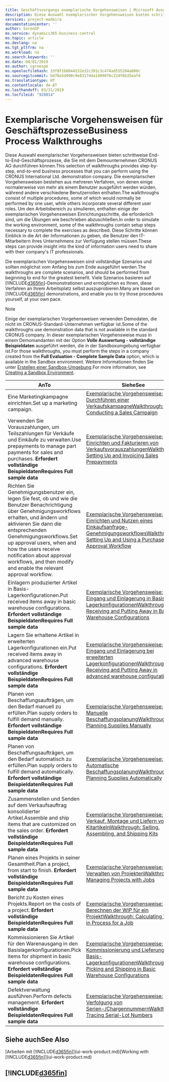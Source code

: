 ```yaml
---
title: Geschäftsvorgangs exemplarische Vorgehensweisen | Microsoft Ausgleich.
description: Diese Auswahl exemplarischer Vorgehensweisen bieten schrittweise End-to-End-Geschäftsprozesse, die Sie mit dem Demounternehmen CRONUS AG durchführen können. Die exemplarischen Vorgehensweisen bestehen aus mehreren Verfahren, von denen einige normalerweise von mehr als einem Benutzer ausgeführt werden würden, während andere verschiedene Benutzerrollen enthalten. Um den Arbeitsbereich zu simulieren, enthalten einige der exemplarischen Vorgehensweisen Einrichtungsschritte, die erforderlich sind, um die Übungen wie beschrieben abzuschließen. Diese Schritte können Einblick in die Art der Informationen zu geben, die Benutzer den IT-Mitarbeitern ihres Unternehmens zur Verfügung stellen müssen.
services: project-madeira
documentationcenter: ''
author: SorenGP
ms.service: dynamics365-business-central
ms.topic: article
ms.devlang: na
ms.tgt_pltfrm: na
ms.workload: na
ms.search.keywords: ''
ms.date: 04/01/2019
ms.author: sgroespe
ms.openlocfilehash: 33f8f1b0844532e32c391c3c474ad555204a600c
ms.sourcegitcommit: bd78a5d990c9e83174da1409076c22df8b35eafd
ms.translationtype: HT
ms.contentlocale: de-AT
ms.lasthandoff: 03/31/2019
ms.locfileid: "928014"
---
```

# <a name="business-process-walkthroughs"></a><span data-ttu-id="47e33-106">Exemplarische Vorgehensweisen für Geschäftsprozesse</span><span class="sxs-lookup"><span data-stu-id="47e33-106">Business Process Walkthroughs</span></span>
<span data-ttu-id="47e33-107">Diese Auswahl exemplarischer Vorgehensweisen bieten schrittweise End-to-End-Geschäftsprozesse, die Sie mit dem Demounternehmen CRONUS AG durchführen können.</span><span class="sxs-lookup"><span data-stu-id="47e33-107">This selection of walkthroughs provides step-by-step, end-to-end business processes that you can perform using the CRONUS International Ltd. demonstration company.</span></span> <span data-ttu-id="47e33-108">Die exemplarischen Vorgehensweisen bestehen aus mehreren Verfahren, von denen einige normalerweise von mehr als einem Benutzer ausgeführt werden würden, während andere verschiedene Benutzerrollen enthalten.</span><span class="sxs-lookup"><span data-stu-id="47e33-108">The walkthroughs consist of multiple procedures, some of which would normally be performed by one user, while others incorporate several different user roles.</span></span> <span data-ttu-id="47e33-109">Um den Arbeitsbereich zu simulieren, enthalten einige der exemplarischen Vorgehensweisen Einrichtungsschritte, die erforderlich sind, um die Übungen wie beschrieben abzuschließen.</span><span class="sxs-lookup"><span data-stu-id="47e33-109">In order to simulate the working environment, some of the walkthroughs contain setup steps necessary to complete the exercises as described.</span></span> <span data-ttu-id="47e33-110">Diese Schritte können Einblick in die Art der Informationen zu geben, die Benutzer den IT-Mitarbeitern ihres Unternehmens zur Verfügung stellen müssen.</span><span class="sxs-lookup"><span data-stu-id="47e33-110">These steps can provide insight into the kind of information users need to share with their company's IT professionals.</span></span>  

 <span data-ttu-id="47e33-111">Die exemplarischen Vorgehensweisen sind vollständige Szenarios und sollten möglichst vom Anfang bis zum Ende ausgeführt werden.</span><span class="sxs-lookup"><span data-stu-id="47e33-111">The walkthroughs are complete scenarios, and should be performed from beginning to end for the greatest benefit.</span></span> <span data-ttu-id="47e33-112">Viele Szenarios basieren auf [!INCLUDE[d365fin](includes/d365fin_md.md)]-Demonstrationen und ermöglichen es Ihnen, diese Verfahren an Ihrem Arbeitsplatz selbst auszuprobieren.</span><span class="sxs-lookup"><span data-stu-id="47e33-112">Many are based on [!INCLUDE[d365fin](includes/d365fin_md.md)] demonstrations, and enable you to try those procedures yourself, at your own pace.</span></span>  

> [!NOTE]
> <span data-ttu-id="47e33-113">Einige der exemplarischen Vorgehensweisen verwenden Demodaten, die nicht im CRONUS-Standard-Unternehmen verfügbar ist.</span><span class="sxs-lookup"><span data-stu-id="47e33-113">Some of the walkthroughs use demonstration data that is not available in the standard CRONUS company.</span></span> <span data-ttu-id="47e33-114">In dieser exemplarischen Vorgehensweise muss in einem Demomandanten mit der Option **Volle Auswertung - vollständige Beispieldaten** ausgeführt werden, die in der Sandboxumgebung verfügbar ist.</span><span class="sxs-lookup"><span data-stu-id="47e33-114">For those walkthroughs, you must perform the steps in a company created from the **Full Evaluation - Complete Sample Data** option, which is available in the Sandbox environment.</span></span> <span data-ttu-id="47e33-115">Weitere Informationen finden Sie unter [Erstellen einer Sandbox-Umgebung](across-how-create-sandbox-environment.md).</span><span class="sxs-lookup"><span data-stu-id="47e33-115">For more information, see [Creating a Sandbox Environment](across-how-create-sandbox-environment.md).</span></span>

|<span data-ttu-id="47e33-116">An</span><span class="sxs-lookup"><span data-stu-id="47e33-116">To</span></span>|<span data-ttu-id="47e33-117">Siehe</span><span class="sxs-lookup"><span data-stu-id="47e33-117">See</span></span>|  
|--------|---------|  
|<span data-ttu-id="47e33-118">Eine Marketingkampagne einrichten.</span><span class="sxs-lookup"><span data-stu-id="47e33-118">Set up a marketing campaign.</span></span>|[<span data-ttu-id="47e33-119">Exemplarische Vorgehensweise: Durchführen einer Verkaufskampagne</span><span class="sxs-lookup"><span data-stu-id="47e33-119">Walkthrough: Conducting a Sales Campaign</span></span>](walkthrough-conducting-a-sales-campaign.md)|  
|<span data-ttu-id="47e33-120">Verwenden Sie Vorauszahlungen, um Teilszahlungen für Verkäufe und Einkäufe zu verwalten.</span><span class="sxs-lookup"><span data-stu-id="47e33-120">Use prepayments to manage part payments for sales and purchases.</span></span> <span data-ttu-id="47e33-121">**Erfordert vollständige Beispieldaten**</span><span class="sxs-lookup"><span data-stu-id="47e33-121">**Requires Full sample data**</span></span> |[<span data-ttu-id="47e33-122">Exemplarische Vorgehensweise: Einrichten und Fakturieren von Verkaufsvorauszahlungen</span><span class="sxs-lookup"><span data-stu-id="47e33-122">Walkthrough: Setting Up and Invoicing Sales Prepayments</span></span>](walkthrough-setting-up-and-invoicing-sales-prepayments.md)|  
|<span data-ttu-id="47e33-123">Richten Sie Genehmigungsbenutzer ein, legen Sie fest, ob und wie die Benutzer Benachrichtigung über Genehmigungsworkflows erhalten, und ändern und aktivieren Sie dann die entsprechenden Genehmigungsworkflows.</span><span class="sxs-lookup"><span data-stu-id="47e33-123">Set up approval users, when and how the users receive notification about approval workflows, and then modify and enable the relevant approval workflow.</span></span>|[<span data-ttu-id="47e33-124">Exemplarische Vorgehensweise: Einrichten und Nutzen eines Einkaufsanfrage-Genehmigungsworkflows</span><span class="sxs-lookup"><span data-stu-id="47e33-124">Walkthrough: Setting Up and Using a Purchase Approval Workflow</span></span>](walkthrough-setting-up-and-using-a-purchase-approval-workflow.md)|  
|<span data-ttu-id="47e33-125">Einlagern produzierter Artikel in Basis-Lagerkonfigurationen.</span><span class="sxs-lookup"><span data-stu-id="47e33-125">Put received items away in basic warehouse configurations.</span></span> <span data-ttu-id="47e33-126">**Erfordert vollständige Beispieldaten**</span><span class="sxs-lookup"><span data-stu-id="47e33-126">**Requires Full sample data**</span></span>|[<span data-ttu-id="47e33-127">Exemplarische Vorgehensweise: Eingang und Einlagerung in Basis-Lagerkonfigurationen</span><span class="sxs-lookup"><span data-stu-id="47e33-127">Walkthrough: Receiving and Putting Away in Basic Warehouse Configurations</span></span>](walkthrough-receiving-and-putting-away-in-basic-warehousing.md)|  
|<span data-ttu-id="47e33-128">Lagern Sie erhaltene Artikel in erweiterten Lagerkonfigurationen ein.</span><span class="sxs-lookup"><span data-stu-id="47e33-128">Put received items away in advanced warehouse configurations.</span></span> <span data-ttu-id="47e33-129">**Erfordert vollständige Beispieldaten**</span><span class="sxs-lookup"><span data-stu-id="47e33-129">**Requires Full sample data**</span></span>|[<span data-ttu-id="47e33-130">Exemplarische Vorgehensweise: Eingang und Einlagerung bei erweiterten Lagerkonfigurationen</span><span class="sxs-lookup"><span data-stu-id="47e33-130">Walkthrough: Receiving and Putting Away in advanced warehouse configurations</span></span>](walkthrough-receiving-and-putting-away-in-advanced-warehousing.md)|  
|<span data-ttu-id="47e33-131">Planen von Beschaffungsaufträgen, um den Bedarf manuell zu erfüllen.</span><span class="sxs-lookup"><span data-stu-id="47e33-131">Plan supply orders to fulfill demand manually.</span></span> <span data-ttu-id="47e33-132">**Erfordert vollständige Beispieldaten**</span><span class="sxs-lookup"><span data-stu-id="47e33-132">**Requires Full sample data**</span></span>|[<span data-ttu-id="47e33-133">Exemplarische Vorgehensweise: Manuelle Beschaffungsplanung</span><span class="sxs-lookup"><span data-stu-id="47e33-133">Walkthrough: Planning Supplies Manually</span></span>](walkthrough-planning-supplies-manually.md)|  
|<span data-ttu-id="47e33-134">Planen von Beschaffungsaufträgen, um den Bedarf automatisch zu erfüllen.</span><span class="sxs-lookup"><span data-stu-id="47e33-134">Plan supply orders to fulfill demand automatically.</span></span> <span data-ttu-id="47e33-135">**Erfordert vollständige Beispieldaten**</span><span class="sxs-lookup"><span data-stu-id="47e33-135">**Requires Full sample data**</span></span>|[<span data-ttu-id="47e33-136">Exemplarische Vorgehensweise: Automatische Beschaffungsplanung</span><span class="sxs-lookup"><span data-stu-id="47e33-136">Walkthrough: Planning Supplies Automatically</span></span>](walkthrough-planning-supplies-automatically.md)|  
|<span data-ttu-id="47e33-137">Zusammenstellen und Senden auf dem Verkaufsauftrag konsolidierter Artikel.</span><span class="sxs-lookup"><span data-stu-id="47e33-137">Assemble and ship items that are customized on the sales order.</span></span> <span data-ttu-id="47e33-138">**Erfordert vollständige Beispieldaten**</span><span class="sxs-lookup"><span data-stu-id="47e33-138">**Requires Full sample data**</span></span>|[<span data-ttu-id="47e33-139">Exemplarische Vorgehensweise: Verkauf, Montage und Liefern von Kitartikeln</span><span class="sxs-lookup"><span data-stu-id="47e33-139">Walkthrough: Selling, Assembling, and Shipping Kits</span></span>](walkthrough-selling-assembling-and-shipping-kits.md)|  
|<span data-ttu-id="47e33-140">Planen eines Projekts in seiner Gesamtheit.</span><span class="sxs-lookup"><span data-stu-id="47e33-140">Plan a project, from start to finish.</span></span> <span data-ttu-id="47e33-141">**Erfordert vollständige Beispieldaten**</span><span class="sxs-lookup"><span data-stu-id="47e33-141">**Requires Full sample data**</span></span>|[<span data-ttu-id="47e33-142">Exemplarische Vorgehensweise: Verwalten von Projekten</span><span class="sxs-lookup"><span data-stu-id="47e33-142">Walkthrough: Managing Projects with Jobs</span></span>](walkthrough-managing-projects-with-jobs.md)|  
|<span data-ttu-id="47e33-143">Bericht zu Kosten eines Projekts.</span><span class="sxs-lookup"><span data-stu-id="47e33-143">Report on the costs of a project.</span></span> <span data-ttu-id="47e33-144">**Erfordert vollständige Beispieldaten**</span><span class="sxs-lookup"><span data-stu-id="47e33-144">**Requires Full sample data**</span></span>|[<span data-ttu-id="47e33-145">Exemplarische Vorgehensweise: Berechnen der WIP für ein Projekt</span><span class="sxs-lookup"><span data-stu-id="47e33-145">Walkthrough: Calculating Work in Process for a Job</span></span>](walkthrough-calculating-work-in-process-for-a-job.md)|  
|<span data-ttu-id="47e33-146">Kommissionieren Sie Artikel für den Warenausgang in den Basislagerkonfigurationen.</span><span class="sxs-lookup"><span data-stu-id="47e33-146">Pick items for shipment in basic warehouse configurations.</span></span> <span data-ttu-id="47e33-147">**Erfordert vollständige Beispieldaten**</span><span class="sxs-lookup"><span data-stu-id="47e33-147">**Requires Full sample data**</span></span>|[<span data-ttu-id="47e33-148">Exemplarische Vorgehensweise: Kommissionierung und Lieferung in Basis-Lagerkonfigurationen</span><span class="sxs-lookup"><span data-stu-id="47e33-148">Walkthrough: Picking and Shipping in Basic Warehouse Configurations</span></span>](walkthrough-picking-and-shipping-in-basic-warehousing.md)|  
|<span data-ttu-id="47e33-149">Defektverwaltung ausführen.</span><span class="sxs-lookup"><span data-stu-id="47e33-149">Perform defects management.</span></span> <span data-ttu-id="47e33-150">**Erfordert vollständige Beispieldaten**</span><span class="sxs-lookup"><span data-stu-id="47e33-150">**Requires Full sample data**</span></span>|[<span data-ttu-id="47e33-151">Exemplarische Vorgehensweise: Verfolgung von Serien-/Chargennummern</span><span class="sxs-lookup"><span data-stu-id="47e33-151">Walkthrough: Tracing Serial-Lot Numbers</span></span>](walkthrough-tracing-serial-lot-numbers.md)|  

## <a name="see-also"></a><span data-ttu-id="47e33-152">Siehe auch</span><span class="sxs-lookup"><span data-stu-id="47e33-152">See Also</span></span>
<span data-ttu-id="47e33-153">[Arbeiten mit [!INCLUDE[d365fin](includes/d365fin_md.md)]](ui-work-product.md)</span><span class="sxs-lookup"><span data-stu-id="47e33-153">[Working with [!INCLUDE[d365fin](includes/d365fin_md.md)]](ui-work-product.md)</span></span>  

## [!INCLUDE[d365fin](includes/free_trial_md.md)]  
